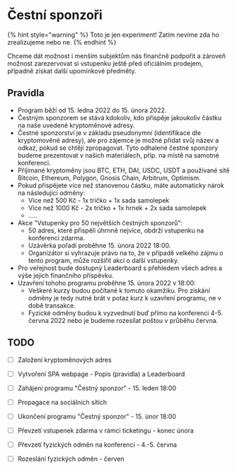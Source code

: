 # Čestní sponzoři

{% hint style="warning" %}
Toto je jen experiment! Zatím nevíme zda ho zrealizujeme nebo ne.
{% endhint %}

Chceme dát možnost i menším subjektům nás finančně podpořit a zároveň možnost zarezervovat si vstupenku ještě před oficiálním prodejem, případně získat další upomínkové předměty.

## Pravidla

* Program běží od 15. ledna 2022 do 15. února 2022.
* Čestným sponzorem se stává kdokoliv, kdo přispěje jakoukoliv částku na naše uvedené kryptoměnové adresy.
* Čestné sponzorství je v základu pseudonymní (identifikace dle kryptomověné adresy), ale pro zájemce je možné přidat svůj název a odkaz, pokud se chtějí zpropagovat. Tyto odhalené čestné sponzory budeme prezentovat v našich materiálech, příp. na místě na samotné konferenci.
* Příjímané kryptoměny jsou BTC, ETH, DAI, USDC, USDT a používané sítě Bitcoin, Ethereum, Polygon, Gnosis Chain, Arbitrum, Optimism.
* Pokud přispějete více než stanovenou částku, máte automaticky nárok na následující odměny:
  * Více než 500 Kč - 1x tričko + 1x sada samolepek
  * Více než 1000 Kč - 2x tričko + 1x hrnek + 2x sada samolepek
  * .....
* Akce "Vstupenky pro 50 největších čestných sponzorů":
  * 50 adres, které přispěli úhrnně nejvíce, obdrží vstupenku na konferenci zdarma.
  * Uzávěrka pořadí proběhne 15. února 2022 18:00.
  * Organizátor si vyhrazuje právo na to, že v případě velkého zájmu o tento program, může rozšířit akci o další vstupenky.
* Pro veřejnost bude dostupný Leaderboard s přehledem všech adres a výše jejich finančního příspěvku.
* Uzavření tohoho programu proběhne 15. února 2022 v 18:00:
  * Veškeré kurzy budou počítané k tomuto okamžiku. Pro získání odměny je tedy nutné brát v potaz kurz k uzavření programu, ne v době transakce.
  * Fyzické odměny budou k vyzvednutí buď přímo na konferenci 4-5. června 2022 nebo je budeme rozesílat poštou v průběhu června.

## TODO

* [ ] Založení kryptoměnových adres
* [ ] Vytvoření SPA webpage - Popis (pravidla) a Leaderboard
* [ ] Zahájení programu "Čestný sponzor" - 15. leden 18:00
* [ ] Propagace na sociálních sítích
* [ ] Ukončení programu "Čestný sponzor" - 15. únor 18:00
* [ ] Převzetí vstupenek zdarma v rámci ticketingu - konec února
* [ ] Převzetí fyzických odměn na konferenci - 4.-5. června
* [ ] Rozeslání fyzických odměn - červen

